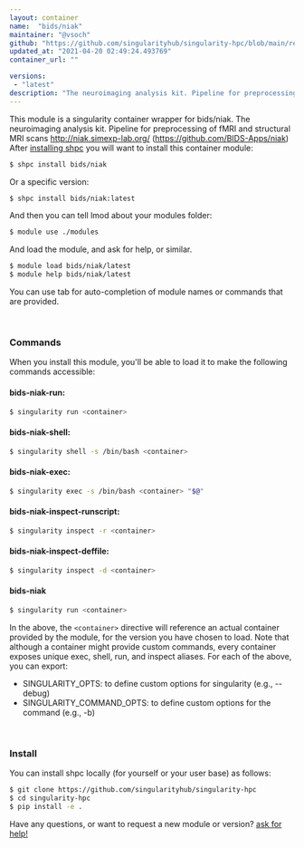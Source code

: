 ```yaml
---
layout: container
name:  "bids/niak"
maintainer: "@vsoch"
github: "https://github.com/singularityhub/singularity-hpc/blob/main/registry/bids/niak/container.yaml"
updated_at: "2021-04-20 02:49:24.493769"
container_url: ""

versions:
 - "latest"
description: "The neuroimaging analysis kit. Pipeline for preprocessing of fMRI and structural MRI scans http://niak.simexp-lab.org/ (https://github.com/BIDS-Apps/niak)"
---
```


This module is a singularity container wrapper for bids/niak.
The neuroimaging analysis kit. Pipeline for preprocessing of fMRI and structural MRI scans http://niak.simexp-lab.org/ (https://github.com/BIDS-Apps/niak)
After [installing shpc](#install) you will want to install this container module:

```bash
$ shpc install bids/niak
```

Or a specific version:

```bash
$ shpc install bids/niak:latest
```

And then you can tell lmod about your modules folder:

```bash
$ module use ./modules
```

And load the module, and ask for help, or similar.

```bash
$ module load bids/niak/latest
$ module help bids/niak/latest
```

You can use tab for auto-completion of module names or commands that are provided.

<br>

### Commands

When you install this module, you'll be able to load it to make the following commands accessible:

#### bids-niak-run:

```bash
$ singularity run <container>
```

#### bids-niak-shell:

```bash
$ singularity shell -s /bin/bash <container>
```

#### bids-niak-exec:

```bash
$ singularity exec -s /bin/bash <container> "$@"
```

#### bids-niak-inspect-runscript:

```bash
$ singularity inspect -r <container>
```

#### bids-niak-inspect-deffile:

```bash
$ singularity inspect -d <container>
```



#### bids-niak

```bash
$ singularity run <container>
```


In the above, the `<container>` directive will reference an actual container provided
by the module, for the version you have chosen to load. Note that although a container
might provide custom commands, every container exposes unique exec, shell, run, and
inspect aliases. For each of the above, you can export:

 - SINGULARITY_OPTS: to define custom options for singularity (e.g., --debug)
 - SINGULARITY_COMMAND_OPTS: to define custom options for the command (e.g., -b)

<br>
  
### Install

You can install shpc locally (for yourself or your user base) as follows:

```bash
$ git clone https://github.com/singularityhub/singularity-hpc
$ cd singularity-hpc
$ pip install -e .
```

Have any questions, or want to request a new module or version? [ask for help!](https://github.com/singularityhub/singularity-hpc/issues)